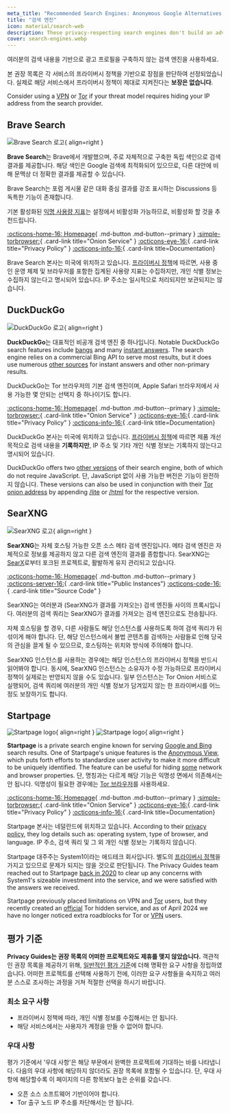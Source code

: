 ```yaml
---
meta_title: "Recommended Search Engines: Anonymous Google Alternatives - Privacy Guides"
title: "검색 엔진"
icon: material/search-web
description: These privacy-respecting search engines don't build an advertising profile based on your searches.
cover: search-engines.webp
---
```


여러분의 검색 내용을 기반으로 광고 프로필을 구축하지 않는 검색 엔진을 사용하세요.

본 권장 목록은 각 서비스의 프라이버시 정책을 기반으로 장점을 판단하여 선정되었습니다. 실제로 해당 서비스에서 프라이버시 정책이 제대로 지켜진다는 **보장은 없습니다**.

Consider using a [VPN](vpn.md) or [Tor](tor.md) if your threat model requires hiding your IP address from the search provider.

## Brave Search

<div class="admonition recommendation" markdown>

![Brave Search 로고](assets/img/search-engines/brave-search.svg){ align=right }

**Brave Search**는 Brave에서 개발했으며, 주로 자체적으로 구축한 독립 색인으로 검색 결과를 제공합니다. 해당 색인은 Google 검색에 최적화되어 있으므로, 다른 대안에 비해 문맥상 더 정확한 결과를 제공할 수 있습니다.

Brave Search는 포럼 게시물 같은 대화 중심 결과를 강조 표시하는 Discussions 등 독특한 기능이 존재합니다.

기본 활성화된 [익명 사용량 지표](https://search.brave.com/help/usage-metrics)는 설정에서 비활성화 가능하므로, 비활성화 할 것을 추천드립니다.

[:octicons-home-16: Homepage](https://search.brave.com){ .md-button .md-button--primary }
[:simple-torbrowser:](https://search.brave4u7jddbv7cyviptqjc7jusxh72uik7zt6adtckl5f4nwy2v72qd.onion){ .card-link title="Onion Service" }
[:octicons-eye-16:](https://search.brave.com/help/privacy-policy){ .card-link title="Privacy Policy" }
[:octicons-info-16:](https://search.brave.com/help){ .card-link title=Documentation}

</details>

</div>

Brave Search 본사는 미국에 위치하고 있습니다. [프라이버시 정책](https://search.brave.com/help/privacy-policy)에 따르면, 사용 중인 운영 체제 및 브라우저를 포함한 집계된 사용량 지표는 수집하지만, 개인 식별 정보는 수집하지 않는다고 명시되어 있습니다. IP 주소는 일시적으로 처리되지만 보관되지는 않습니다.

## DuckDuckGo

<div class="admonition recommendation" markdown>

![DuckDuckGo 로고](assets/img/search-engines/duckduckgo.svg){ align=right }

**DuckDuckGo**는 대표적인 비공개 검색 엔진 중 하나입니다. Notable DuckDuckGo search features include [bangs](https://duckduckgo.com/bang) and many [instant answers](https://help.duckduckgo.com/duckduckgo-help-pages/features/instant-answers-and-other-features). The search engine relies on a commercial Bing API to serve most results, but it does use numerous [other sources](https://help.duckduckgo.com/results/sources) for instant answers and other non-primary results.

DuckDuckGo는 Tor 브라우저의 기본 검색 엔진이며, Apple Safari 브라우저에서 사용 가능한 몇 안되는 선택지 중 하나이기도 합니다.

[:octicons-home-16: Homepage](https://duckduckgo.com){ .md-button .md-button--primary }
[:simple-torbrowser:](https://duckduckgogg42xjoc72x3sjasowoarfbgcmvfimaftt6twagswzczad.onion){ .card-link title="Onion Service" }
[:octicons-eye-16:](https://duckduckgo.com/privacy){ .card-link title="Privacy Policy" }
[:octicons-info-16:](https://help.duckduckgo.com){ .card-link title=Documentation}

</details>

</div>

DuckDuckGo 본사는 미국에 위치하고 있습니다. [프라이버시 정책](https://duckduckgo.com/privacy)에 따르면 제품 개선 목적으로 검색 내용을 **기록하지만**, IP 주소 및 기타 개인 식별 정보는 기록하지 않는다고 명시되어 있습니다.

DuckDuckGo offers two [other versions](https://help.duckduckgo.com/features/non-javascript) of their search engine, both of which do not require JavaScript. 단, JavaScript 없이 사용 가능한 버전은 기능이 완전하지 않습니다. These versions can also be used in conjunction with their [Tor onion address](https://duckduckgogg42xjoc72x3sjasowoarfbgcmvfimaftt6twagswzczad.onion) by appending [/lite](https://duckduckgogg42xjoc72x3sjasowoarfbgcmvfimaftt6twagswzczad.onion/lite) or [/html](https://duckduckgogg42xjoc72x3sjasowoarfbgcmvfimaftt6twagswzczad.onion/html) for the respective version.

## SearXNG

<div class="admonition recommendation" markdown>

![SearXNG 로고](assets/img/search-engines/searxng.svg){ align=right }

**SearXNG**는 자체 호스팅 가능한 오픈 소스 메타 검색 엔진입니다. 메타 검색 엔진은 자체적으로 정보를 제공하지 않고 다른 검색 엔진의 결과를 종합합니다. SearXNG는 [SearX](https://github.com/searx/searx)로부터 포크된 프로젝트로, 활발하게 유지 관리되고 있습니다.

[:octicons-home-16: Homepage](https://searxng.org){ .md-button .md-button--primary }
[:octicons-server-16:](https://searx.space){ .card-link title="Public Instances"}
[:octicons-code-16:](https://github.com/searxng/searxng){ .card-link title="Source Code" }

</details>

</div>

SearXNG는 여러분과 (SearXNG가 결과를 가져오는) 검색 엔진들 사이의 프록시입니다. 여러분의 검색 쿼리는 SearXNG가 결과를 가져오는 검색 엔진으로도 전송됩니다.

자체 호스팅을 할 경우, 다른 사람들도 해당 인스턴스를 사용하도록 하여 검색 쿼리가 뒤섞이게 해야 합니다. 단, 해당 인스턴스에서 불법 콘텐츠를 검색하는 사람들로 인해 당국의 관심을 끌게 될 수 있으므로, 호스팅하는 위치와 방식에 주의해야 합니다.

SearXNG 인스턴스를 사용하는 경우에는 해당 인스턴스의 프라이버시 정책을 반드시 읽어봐야 합니다. 동시에, SearXNG 인스턴스는 소유자가 수정 가능하므로 프라이버시 정책이 실제로는 반영되지 않을 수도 있습니다. 일부 인스턴스는 Tor Onion 서비스로 실행되어, 검색 쿼리에 여러분의 개인 식별 정보가 담겨있지 않는 한 프라이버시를 어느 정도 보장하기도 합니다.

## Startpage

<div class="admonition recommendation" markdown>

![Startpage logo](assets/img/search-engines/startpage.svg#only-light){ align=right }
![Startpage logo](assets/img/search-engines/startpage-dark.svg#only-dark){ align=right }

**Startpage** is a private search engine known for serving [Google and Bing](https://support.startpage.com/hc/articles/4522435533844-What-is-the-relationship-between-Startpage-and-your-search-partners-like-Google-and-Microsoft-Bing) search results.  One of Startpage's unique features is the [Anonymous View](https://startpage.com/en/anonymous-view), which puts forth efforts to standardize user activity to make it more difficult to be uniquely identified. The feature can be useful for hiding [some](https://support.startpage.com/hc/articles/4455540212116-The-Anonymous-View-Proxy-technical-details) network and browser properties. 단, 명칭과는 다르게 해당 기능은 익명성 면에서 의존해서는 안 됩니다. 익명성이 필요한 경우에는 [Tor 브라우저](tor.md#tor-browser)를 사용하세요.

[:octicons-home-16: Homepage](https://startpage.com){ .md-button .md-button--primary }
[:simple-torbrowser:](http://startpagel6srwcjlue4zgq3zevrujfaow726kjytqbbjyrswwmjzcqd.onion){ .card-link title="Onion Service" }
[:octicons-eye-16:](https://startpage.com/en/privacy-policy){ .card-link title="Privacy Policy" }
[:octicons-info-16:](https://support.startpage.com/hc/categories/4481917470356-Startpage-Search-Engine){ .card-link title=Documentation}

</details>

</div>

Startpage 본사는 네덜란드에 위치하고 있습니다. According to their [privacy policy](https://startpage.com/en/privacy-policy), they log details such as: operating system, type of browser, and language. IP 주소, 검색 쿼리 및 그 외 개인 식별 정보는 기록하지 않습니다.

Startpage 대주주는 System1이라는 애드테크 회사입니다. 별도의 [프라이버시 정책](https://system1.com/terms/privacy-policy)을 가지고 있으므로 문제가 되지는 않을 것으로 판단됩니다. The Privacy Guides team reached out to Startpage [back in 2020](https://blog.privacyguides.org/2020/05/03/relisting-startpage) to clear up any concerns with System1's sizeable investment into the service, and we were satisfied with the answers we received.

Startpage previously placed limitations on VPN and [Tor](tor.md) users, but they recently created an [official](https://support.startpage.com/hc/en-us/articles/24786602537364-Startpage-s-Tor-onion-service) Tor hidden service, and as of April 2024 we have no longer noticed extra roadblocks for Tor or [VPN](vpn.md) users.

## 평가 기준

**Privacy Guides는 권장 목록의 어떠한 프로젝트와도 제휴를 맺지 않았습니다.** 객관적인 권장 목록을 제공하기 위해, [일반적인 평가 기준](about/criteria.md)에 더해 명확한 요구 사항을 정립하였습니다. 어떠한 프로젝트를 선택해 사용하기 전에, 이러한 요구 사항들을 숙지하고 여러분 스스로 조사하는 과정을 거쳐 적절한 선택을 하시기 바랍니다.

### 최소 요구 사항

- 프라이버시 정책에 따라, 개인 식별 정보를 수집해서는 안 됩니다.
- 해당 서비스에서는 사용자가 계정을 만들 수 없어야 합니다.

### 우대 사항

평가 기준에서 '우대 사항'은 해당 부문에서 완벽한 프로젝트에 기대하는 바를 나타냅니다. 다음의 우대 사항에 해당하지 않더라도 권장 목록에 포함될 수 있습니다. 단, 우대 사항에 해당할수록 이 페이지의 다른 항목보다 높은 순위를 갖습니다.

- 오픈 소스 소프트웨어 기반이어야 합니다.
- Tor 출구 노드 IP 주소를 차단해서는 안 됩니다.
